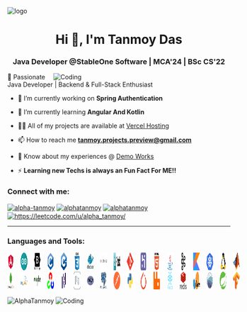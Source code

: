 ![logo](https://github.com/DevTanmoy/DevTanmoy/blob/main/banner.gif)
<h1 align="center">Hi 👋, I'm Tanmoy Das</h1>
<h3 align="center">Java Developer @StableOne Software | MCA'24 | BSc CS'22</h3>
<img align="right" alt="Coding" width="400" src="https://cdn.dribbble.com/users/330915/screenshots/3587000/10_coding_dribbble.gif">

🚀 Passionate Java Developer | Backend & Full-Stack Enthusiast

- 🔭 I’m currently working on **Spring Authentication**

- 🔭 I’m currently learning **Angular And Kotlin**

- 👨‍💻 All of my projects are available at [Vercel Hosting](https://tanmoy-portfolio-sage.vercel.app/)

- 📫 How to reach me **tanmoy.projects.preview@gmail.com**

- 📄 Know about my experiences @ [Demo Works](https://drive.google.com/file/d/1m3OREySmds5GBxjZeJT6ybAChAK8bGN0/view)

- ⚡ **Learning new Techs is always an Fun Fact For ME!!**

<h3 align="left">Connect with me:</h3>
<p align="left">
<a href="https://linkedin.com/in/alpha-tanmoy" target="blank"><img align="center" src="https://raw.githubusercontent.com/rahuldkjain/github-profile-readme-generator/master/src/images/icons/Social/linked-in-alt.svg" alt="alpha-tanmoy" height="30" width="40" /></a>
<a href="https://fb.com/alphatanmoy" target="blank"><img align="center" src="https://raw.githubusercontent.com/rahuldkjain/github-profile-readme-generator/master/src/images/icons/Social/facebook.svg" alt="alphatanmoy" height="30" width="40" /></a>
<a href="https://instagram.com/alphatanmoy" target="blank"><img align="center" src="https://raw.githubusercontent.com/rahuldkjain/github-profile-readme-generator/master/src/images/icons/Social/instagram.svg" alt="alphatanmoy" height="30" width="40" /></a>
<a href="https://www.leetcode.com/https://leetcode.com/u/alpha_tanmoy/" target="blank"><img align="center" src="https://raw.githubusercontent.com/rahuldkjain/github-profile-readme-generator/master/src/images/icons/Social/leet-code.svg" alt="https://leetcode.com/u/alpha_tanmoy/" height="30" width="40" /></a>
</p>

<hr color="blue" height="2">

<h3 align="left">Languages and Tools:</h3>

<div style="display: flex; gap: 15px;">
<a href="https://angular.io" target="_blank" rel="noreferrer"> 
<img src="./icons/angular.svg" alt="angular" width="40" height="40" margin="3" style="margin-right: 15px;"/> </a> 

<a href="https://www.arduino.cc/" target="_blank" rel="noreferrer"> 
<img src="./icons/arduino-1.svg" alt="arduino" width="40" height="40" margin="3" style="margin-right: 15px;"/> </a>

<a href="https://getbootstrap.com" target="_blank" rel="noreferrer"> 
<img src="./icons/bootstrap-plain-wordmark.svg" alt="bootstrap" width="40" height="40" margin="3" style="margin-right: 15px;"/> </a> 

<a href="https://www.cprogramming.com/" target="_blank" rel="noreferrer"> 
<img src="./icons/c-original.svg" alt="c" width="40" height="40" margin="3" style="margin-right: 15px;"/> </a> 

<a href="https://www.w3schools.com/cpp/" target="_blank" rel="noreferrer"> 
<img src="./icons/cplusplus-original.svg" alt="cplusplus" width="40" height="40" margin="3" style="margin-right: 15px;"/> </a> 

<a href="https://www.w3schools.com/css/" target="_blank" rel="noreferrer"> 
<img src="./icons/css3-original-wordmark.svg" alt="css3" width="40" height="40" margin="3" style="margin-right: 15px;"/> </a> 

<a href="https://www.docker.com/" target="_blank" rel="noreferrer"> 
<img src="./icons/docker-original-wordmark.svg" alt="docker" width="40" height="40" margin="3" style="margin-right: 15px;"/> </a> 

<a href="https://expressjs.com" target="_blank" rel="noreferrer"> 
<img src="./icons/express-original-wordmark.svg" alt="express" width="40" height="40" margin="3" style="margin-right: 15px;"/> </a> 

<a href="https://flask.palletsprojects.com/" target="_blank" rel="noreferrer"> 
<img src="./icons/flask-horizontal.webp" alt="flask" width="40" height="40" margin="3" style="margin-right: 15px;"/> </a> 

<a href="https://git-scm.com/" target="_blank" rel="noreferrer"> 
<img src="./icons/git-scm-icon.svg" alt="git" width="40" height="40" margin="3" style="margin-right: 15px;"/> </a> 

<a href="https://heroku.com" target="_blank" rel="noreferrer"> 
<img src="./icons/heroku-icon.svg" alt="heroku" width="40" height="40" margin="3" style="margin-right: 15px;"/> </a> 

<a href="https://www.w3.org/html/" target="_blank" rel="noreferrer"> 
<img src="./icons/html5-original-wordmark.svg" alt="html5" width="40" height="40" margin="3" style="margin-right: 15px;"/> </a> 

<a href="https://www.java.com" target="_blank" rel="noreferrer"> 
<img src="./icons/java-original.svg" alt="java" width="40" height="40" margin="3" style="margin-right: 15px;"/> </a> 

<a href="https://kafka.apache.org/" target="_blank" rel="noreferrer"> 
<img src="./icons/apache_kafka-icon.svg" alt="kafka" width="40" height="40" margin="3" style="margin-right: 15px;"/> </a> 

<a href="https://kotlinlang.org" target="_blank" rel="noreferrer"> 
<img src="./icons/kotlinlang-icon.svg" alt="kotlin" width="40" height="40" margin="3" style="margin-right: 15px;"/> </a> 

<a href="https://kubernetes.io" target="_blank" rel="noreferrer"> 
<img src="./icons/kubernetes-icon.svg" alt="kubernetes" width="40" height="40" margin="3" style="margin-right: 15px;"/> </a> 

<a href="https://www.linux.org/" target="_blank" rel="noreferrer">
<img src="./icons/linux-original.svg" alt="linux" width="40" height="40" margin="3" style="margin-right: 15px;"/> </a>

<a href="https://www.mathworks.com/" target="_blank" rel="noreferrer"> 
<img src="./icons/Matlab_Logo.png" alt="matlab" width="40" height="40" margin="3" style="margin-right: 15px;"/> </a> 
</div>

<div style="display: flex; gap: 15px;">
<a href="https://www.mongodb.com/" target="_blank" rel="noreferrer"> 
<img src="./icons/mongodb-original-wordmark.svg" alt="mongodb" width="40" height="40" margin="3" style="margin-right: 15px;"/> </a> 

<a href="https://www.mysql.com/" target="_blank" rel="noreferrer"> 
<img src="./icons/mysql-original-wordmark.svg" alt="mysql" width="40" height="40" margin="3" style="margin-right: 15px;"/> </a> 

<a href="https://nodejs.org" target="_blank" rel="noreferrer"> 
<img src="./icons/nodejs-original-wordmark.svg" alt="nodejs" width="40" height="40" margin="3" style="margin-right: 15px;"/> </a> 

<a href="https://opencv.org/" target="_blank" rel="noreferrer"> 
<img src="./icons/opencv-icon.svg" alt="opencv" width="40" height="40" margin="3" style="margin-right: 15px;"/> </a> 

<a href="https://pandas.pydata.org/" target="_blank" rel="noreferrer"> 
<img src="./icons/pandas-original.svg" alt="pandas" width="40" height="40" margin="3" style="margin-right: 15px;"/> </a> 

<a href="https://www.photoshop.com/en" target="_blank" rel="noreferrer"> 
<img src="./icons/photoshop-line.svg" alt="photoshop" width="40" height="40" margin="3" style="margin-right: 15px;"/> </a> 

<a href="https://www.php.net" target="_blank" rel="noreferrer"> 
<img src="./icons/php-original.svg" alt="php" width="40" height="40" margin="3" style="margin-right: 15px;"/> </a> 

<a href="https://www.postgresql.org" target="_blank" rel="noreferrer"> 
<img src="./icons/postgresql-original-wordmark.svg" alt="postgresql" width="40" height="40" margin="3" style="margin-right: 15px;"/> </a> 

<a href="https://postman.com" target="_blank" rel="noreferrer"> 
<img src="./icons/getpostman-icon.svg" alt="postman" width="40" height="40" margin="3" style="margin-right: 15px;"/> </a> 

<a href="https://www.python.org" target="_blank" rel="noreferrer"> 
<img src="./icons/python-original.svg" alt="python" width="40" height="40" margin="3" style="margin-right: 15px;"/> </a> 

<a href="https://pytorch.org/" target="_blank" rel="noreferrer"> 
<img src="./icons/pytorch-icon.svg" alt="pytorch" width="40" height="40" margin="3" style="margin-right: 15px;"/> </a> 

<a href="https://www.rabbitmq.com" target="_blank" rel="noreferrer"> 
<img src="./icons/rabbitmq-icon.svg" alt="rabbitMQ" width="40" height="40" margin="3" style="margin-right: 15px;"/> </a> 

<a href="https://reactjs.org/" target="_blank" rel="noreferrer"> 
<img src="./icons/react-original-wordmark.svg" alt="react" width="40" height="40" margin="3" style="margin-right: 15px;"/> </a> 

<a href="https://redis.io" target="_blank" rel="noreferrer"> 
<img src="./icons/redis-original-wordmark.svg" alt="redis" width="40" height="40" margin="3" style="margin-right: 15px;"/> </a> 

<a href="https://scikit-learn.org/" target="_blank" rel="noreferrer"> 
<img src="./icons/Scikit_learn_logo_small.svg" alt="scikit_learn" width="40" height="40" margin="3" style="margin-right: 15px;"/> </a> 

<a href="https://seaborn.pydata.org/" target="_blank" rel="noreferrer"> 
<img src="./icons/logo-mark-lightbg.svg" alt="seaborn" width="40" height="40" margin="3" style="margin-right: 15px;"/> </a> 

<a href="https://spring.io/" target="_blank" rel="noreferrer"> 
<img src="./icons/springio-icon.svg" alt="spring" width="40" height="40" margin="3" style="margin-right: 15px;"/> </a> 

<a href="https://www.tensorflow.org" target="_blank" rel="noreferrer"> 
<img src="./icons/tensorflow-icon.svg" alt="tensorflow" width="40" height="40" margin="3" style="margin-right: 15px;"/> </a> 
</div>

<p><img width="55%" src="https://github-readme-stats.vercel.app/api/top-langs?username=alphaTanmoy&show_icons=true&locale=en&layout=compact" alt="AlphaTanmoy"/>
<img alt="Coding" width="280" src="https://media3.giphy.com/media/Ll22OhMLAlVDb8UQWe/source.gif"></p>
